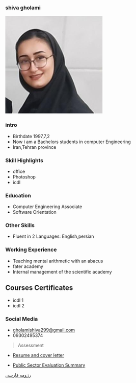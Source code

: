 ### shiva gholami
<img src="pic.jpg">

### intro


+ Birthdate 1997,7,2
+ Now i am a Bachelors students in computer Engineering
+ Iran,Tehran province 

### Skill Highlights



+ office
+ Photoshop
+ icdl

### Education


+ Computer Engineering Associate
+ Software Orientation
### Other Skills


+ Fluent in 2 Languages: English,persian


### Working Experience


+ Teaching mental arithmetic with an abacus
+ fater academy
+ Internal management of the scientific academy

## Courses Certificates
+ icdl 1
+ icdl 2

### Social Media


+ gholamishiva299@gmail.com 
+ 09302495374 
>Assessment

+ [Resume and cover letter](https://github.com/shivagholamiii/PNU_3991_AR-1/blob/main/XX_CV_CheckList_AR_3991.pdf)

+ [Public Sector Evaluation Summary](https://github.com/shivagholamiii/PNU_3991_AR-1/blob/main/XX_GeneralSection_CheckList_AR_3991.pdf)




[رزومه فارسی](/resume-fa)

